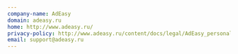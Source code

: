 ```yaml
---
company-name: AdEasy
domain: adeasy.ru
home: http://www.adeasy.ru/
privacy-policy: http://www.adeasy.ru/content/docs/legal/AdEasy_personal_data_policy.pdf?55
email: support@adeasy.ru
---
```




